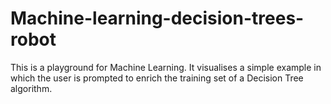 # Machine-learning-decision-trees-robot
This is a playground for Machine Learning. It visualises a simple example in which the user is prompted to enrich the training set of a Decision Tree algorithm.
